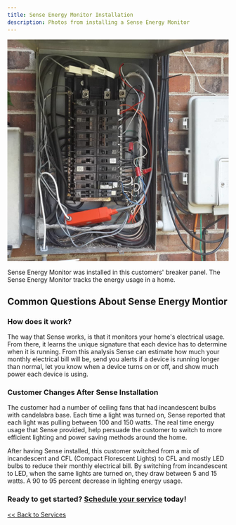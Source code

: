 ```yaml
---
title: Sense Energy Monitor Installation
description: Photos from installing a Sense Energy Monitor
---
```


<p class="text-center">
<img src="/images/re_sense_install.jpg" alt="Installation of Sense Energy Monitor" />
</p>

Sense Energy Monitor was installed in this customers' breaker panel. The Sense Energy Monitor tracks 
the energy usage in a home.

## Common Questions About Sense Energy Montior

### How does it work?

The way that Sense works, is that it monitors your home's electrical usage. From there, it learns the 
unique signature that each device has to determine when it is running. From this analysis
Sense can estimate how much your monthly electrical bill will be, send you alerts if a 
device is running longer than normal, let you know when a device turns on or off, and 
show much power each device is using.

### Customer Changes After Sense Installation

The customer had a number of ceiling fans that had incandescent bulbs with candelabra base. Each time a 
light was turned on, Sense reported that each light was pulling between 100 and 150 watts. The real time
energy usage that Sense provided, help persuade the customer to switch to more efficient lighting and 
power saving methods around the home.

After having Sense installed, this customer switched from a mix of incandescent and CFL
(Compact Florescent Lights) to CFL and mostly LED bulbs to reduce their monthly 
electrical bill.
By switching from incandescent to LED, when the same lights are turned on, they draw
between 5 and 15 watts. A 90 to 95 percent decrease in lighting energy usage.

<h3>Ready to get started? <a href="/request">Schedule your service</a> today!</h3>

[<< Back to Services](/services)
